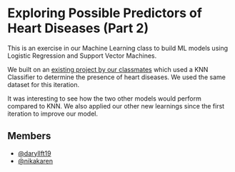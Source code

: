 # Exploring Possible Predictors of Heart Diseases (Part 2)

This is an exercise in our Machine Learning class to build ML models using Logistic Regression and Support Vector Machines.

We built on an [existing project by our classmates](https://colab.research.google.com/drive/1EFBi0tF_dNFBlei0ja_o5GadSXYeB5k5?usp=sharing&fbclid=IwAR1q6IbGmFw1BhQnuuJwUWvl7FAuYMw-VvMtSa7vWfSiGfvPhsGnsQNj2QU) which used a KNN Classifier to determine the presence of heart diseases. We used the same dataset for this iteration.

It was interesting to see how the two other models would perform compared to KNN. We also applied our other new learnings since the first iteration to improve our model.

## Members
- [@daryllft19](https://github.com/daryllft19/)
- [@nikakaren](https://github.com/nikakaren)
